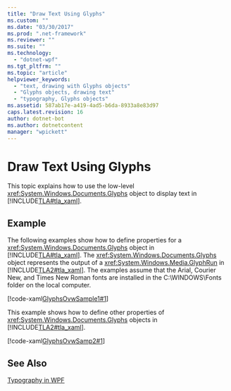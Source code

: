 ```yaml
---
title: "Draw Text Using Glyphs"
ms.custom: ""
ms.date: "03/30/2017"
ms.prod: ".net-framework"
ms.reviewer: ""
ms.suite: ""
ms.technology: 
  - "dotnet-wpf"
ms.tgt_pltfrm: ""
ms.topic: "article"
helpviewer_keywords: 
  - "text, drawing with Glyphs objects"
  - "Glyphs objects, drawing text"
  - "typography, Glyphs objects"
ms.assetid: 587ab17e-a419-4ad5-b6da-8933a8e83d97
caps.latest.revision: 16
author: dotnet-bot
ms.author: dotnetcontent
manager: "wpickett"
---
```

# Draw Text Using Glyphs
This topic explains how to use the low-level              <xref:System.Windows.Documents.Glyphs> object to display text in              [!INCLUDE[TLA#tla_xaml](../../../../includes/tlasharptla-xaml-md.md)].  
  
## Example  
 The following examples show how to define properties for a                      <xref:System.Windows.Documents.Glyphs> object in                      [!INCLUDE[TLA#tla_xaml](../../../../includes/tlasharptla-xaml-md.md)]. The                      <xref:System.Windows.Documents.Glyphs> object represents the output of a                      <xref:System.Windows.Media.GlyphRun> in                      [!INCLUDE[TLA2#tla_xaml](../../../../includes/tla2sharptla-xaml-md.md)]. The examples assume that the Arial, Courier New, and Times New Roman fonts are installed in the C:\WINDOWS\Fonts folder on the local computer.  
  
 [!code-xaml[GlyphsOvwSample1#1](../../../../samples/snippets/csharp/VS_Snippets_Wpf/GlyphsOvwSample1/CS/default.xaml#1)]  
  
 This example shows how to define other properties of                      <xref:System.Windows.Documents.Glyphs> objects in                      [!INCLUDE[TLA2#tla_xaml](../../../../includes/tla2sharptla-xaml-md.md)].  
  
 [!code-xaml[GlyphsOvwSamp2#1](../../../../samples/snippets/csharp/VS_Snippets_Wpf/GlyphsOvwSamp2/CS/default.xaml#1)]  
  
## See Also  
 [Typography in WPF](../../../../docs/framework/wpf/advanced/typography-in-wpf.md)
